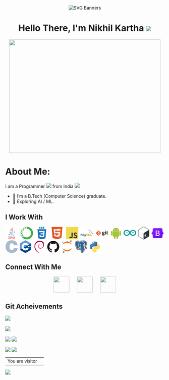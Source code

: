 <div align="center">

![SVG Banners](https://svg-banners.vercel.app/api?type=glitch&text1=RoboGhost&&height=100)

</div>

<h1 align="center">
  Hello There, I'm Nikhil Kartha
  <img src="https://media.giphy.com/media/hvRJCLFzcasrR4ia7z/giphy.gif" width="30px"/>
</h1>
<div align="center">
  <img src="https://media.giphy.com/media/dWesBcTLavkZuG35MI/giphy.gif" width="480" height="360"/>
</div>
<H1>About Me:</H1>
<p>
  I am a Programmer <img src="https://media4.giphy.com/media/RbDKaczqWovIugyJmW/giphy.gif" width="25"> from India <img src="https://upload.wikimedia.org/wikipedia/en/thumb/4/41/Flag_of_India.svg/1200px-Flag_of_India.svg.png" width="25"> 
</p>

- 🔭 I’m a B.Tech (Computer Science) graduate.
- 🌱 Exploring AI / ML.

## I Work With

<div>
  <img src="https://github.com/devicons/devicon/blob/master/icons/java/java-original-wordmark.svg" title="Java" alt="Java" width="40" height="40"/>&nbsp;
  <img src="https://github.com/devicons/devicon/blob/master/icons/anaconda/anaconda-original.svg" title="Anaconda" alt="Anaconda" width="40" height="40"/>&nbsp;
  <img src="https://github.com/devicons/devicon/blob/master/icons/css3/css3-plain-wordmark.svg"  title="CSS3" alt="CSS" width="40" height="40"/>&nbsp;
  <img src="https://github.com/devicons/devicon/blob/master/icons/html5/html5-original.svg" title="HTML5" alt="HTML" width="40" height="40"/>&nbsp;
  <img src="https://github.com/devicons/devicon/blob/master/icons/javascript/javascript-original.svg" title="JavaScript" alt="JavaScript" width="40" height="40"/>&nbsp;
  <img src="https://github.com/devicons/devicon/blob/master/icons/mysql/mysql-original-wordmark.svg" title="MySQL"  alt="MySQL" width="40" height="40"/>&nbsp;
  <img src="https://github.com/devicons/devicon/blob/master/icons/git/git-original-wordmark.svg" title="Git" **alt="Git" width="40" height="40"/>
  <img src="https://github.com/devicons/devicon/blob/master/icons/android/android-original.svg" title="android" **alt="android" width="40" height="40"/>
  <img src="https://github.com/devicons/devicon/blob/master/icons/arduino/arduino-original.svg" title="Arduino" **alt="Arduino" width="40" height="40"/>
  <img src="https://github.com/devicons/devicon/blob/master/icons/bash/bash-original.svg" title="Bash" **alt="Bash" width="40" height="40"/>
  <img src="https://github.com/devicons/devicon/blob/master/icons/bootstrap/bootstrap-original.svg" title="Bootstrap" **alt="Bootstrap" width="40" height="40"/>
  <img src="https://github.com/devicons/devicon/blob/master/icons/c/c-original.svg" title="C" **alt="C" width="40" height="40"/>
  <img src="https://github.com/devicons/devicon/blob/master/icons/cplusplus/cplusplus-original.svg" title="C++" **alt="C++" width="40" height="40"/>
  <img src="https://github.com/devicons/devicon/blob/master/icons/debian/debian-original.svg" title="Debian" **alt="Debian" width="40" height="40"/>
  <img src="https://github.com/devicons/devicon/blob/master/icons/github/github-original.svg" title="Github" **alt="Github" width="40" height="40"/>
  <img src="https://github.com/devicons/devicon/blob/master/icons/jupyter/jupyter-original.svg" title="Jupyter" **alt="Jupyter" width="40" height="40"/>
  <img src="https://github.com/devicons/devicon/blob/master/icons/postgresql/postgresql-original.svg" title="Postgresql" **alt="Postgresql" width="40" height="40"/>
  <img src="https://github.com/devicons/devicon/blob/master/icons/python/python-original.svg" title="Python3" **alt="Python3" width="40" height="40"/>
</div>

## Connect With Me

<div align="center">
  
[<img height="50" width="50" href="mailto:nikhil.krtha@gmail.com" src="https://api.iconify.design/logos:google-gmail.svg" hspace="10"/>](mailto:nikhil.krtha@gmail.com) [<img height="50" width="50" href="https://www.linkedin.com/in/nikhil-kartha-58799a26a/" src="https://user-images.githubusercontent.com/52845731/209470715-eaf3665c-c0c2-4ef2-b0de-3d22b3a24242.png" hspace="10"/>](https://www.linkedin.com/in/nikhil-kartha-58799a26a/) [<img height="50" width="50" href="https://www.instagram.com/aadithyan.raju/" src="https://user-images.githubusercontent.com/52845731/209470659-9919fd0b-25f5-40ee-8a8e-5371fba33e7e.png" hspace="10"/>](https://www.instagram.com/_nikxy__?igsh=emlqN2lqY3EyYWlw)

</div>

## Git Acheivements
![](https://github-profile-trophy.vercel.app/?username=NikhilKartha5&no-bg=true&no-frame=true&theme=juicyfresh)

![](https://github-profile-summary-cards.vercel.app/api/cards/profile-details?username=NikhilKartha5&theme=github_dark) 

![](https://github-profile-summary-cards.vercel.app/api/cards/repos-per-language?username=NikhilKartha5&theme=github_dark) ![](https://github-profile-summary-cards.vercel.app/api/cards/productive-time?username=NikhilKartha5&theme=github_dark)

![](https://github-profile-summary-cards.vercel.app/api/cards/most-commit-language?username=NikhilKartha5&theme=github_dark) ![](https://github-profile-summary-cards.vercel.app/api/cards/stats?username=NikhilKartha5&theme=github_dark) 


<table>
  <tr>
    <td>You are visitor</td>
    <td><img src="https://profile-counter.glitch.me/NikhilKartha5/count.svg" alt=""/></td>
  </tr>
</table>

![](https://img.shields.io/github/followers/NikhilKartha5?label=Github%20followers&style=for-the-badge) 




